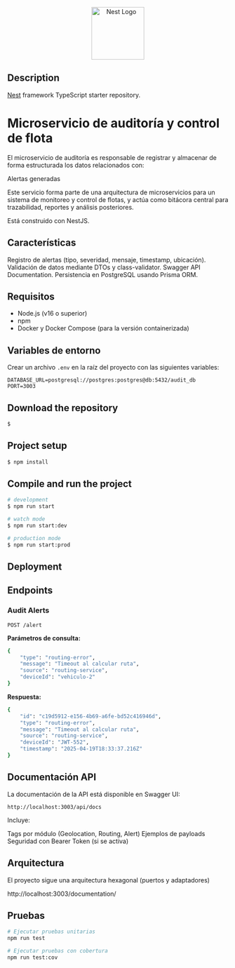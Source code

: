 <p align="center">
  <a href="http://nestjs.com/" target="blank"><img src="https://nestjs.com/img/logo-small.svg" width="120" alt="Nest Logo" /></a>
</p>

[circleci-image]: https://img.shields.io/circleci/build/github/nestjs/nest/master?token=abc123def456
[circleci-url]: https://circleci.com/gh/nestjs/nest

## Description

[Nest](https://github.com/nestjs/nest) framework TypeScript starter repository.

# Microservicio de auditoría y control de flota

El microservicio de auditoría es responsable de registrar y almacenar de forma estructurada los datos relacionados con:

Alertas generadas

Este servicio forma parte de una arquitectura de microservicios para un sistema de monitoreo y control de flotas, y actúa como bitácora central para trazabilidad, reportes y análisis posteriores.

Está construido con NestJS.

## Características

Registro de alertas (tipo, severidad, mensaje, timestamp, ubicación).
Validación de datos mediante DTOs y class-validator.
Swagger API Documentation.
Persistencia en PostgreSQL usando Prisma ORM.

## Requisitos

- Node.js (v16 o superior)
- npm
- Docker y Docker Compose (para la versión containerizada)

## Variables de entorno

Crear un archivo `.env` en la raíz del proyecto con las siguientes variables:

```
DATABASE_URL=postgresql://postgres:postgres@db:5432/audit_db
PORT=3003
```

## Download the repository

```bash
$
```

## Project setup

```bash
$ npm install
```

## Compile and run the project

```bash
# development
$ npm run start

# watch mode
$ npm run start:dev

# production mode
$ npm run start:prod
```

## Deployment

## Endpoints

### Audit Alerts

```
POST /alert
```

**Parámetros de consulta:**

```bash
{
    "type": "routing-error",
    "message": "Timeout al calcular ruta",
    "source": "routing-service",
    "deviceId": "vehiculo-2"
}
```

**Respuesta:**

```bash
{
    "id": "c19d5912-e156-4b69-a6fe-bd52c416946d",
    "type": "routing-error",
    "message": "Timeout al calcular ruta",
    "source": "routing-service",
    "deviceId": "JWT-552",
    "timestamp": "2025-04-19T18:33:37.216Z"
}
```

## Documentación API

La documentación de la API está disponible en Swagger UI:

```
http://localhost:3003/api/docs
```

Incluye:

Tags por módulo (Geolocation, Routing, Alert)
Ejemplos de payloads
Seguridad con Bearer Token (si se activa)

## Arquitectura

El proyecto sigue una arquitectura hexagonal (puertos y adaptadores)

http://localhost:3003/documentation/

## Pruebas

```bash
# Ejecutar pruebas unitarias
npm run test

# Ejecutar pruebas con cobertura
npm run test:cov
```
